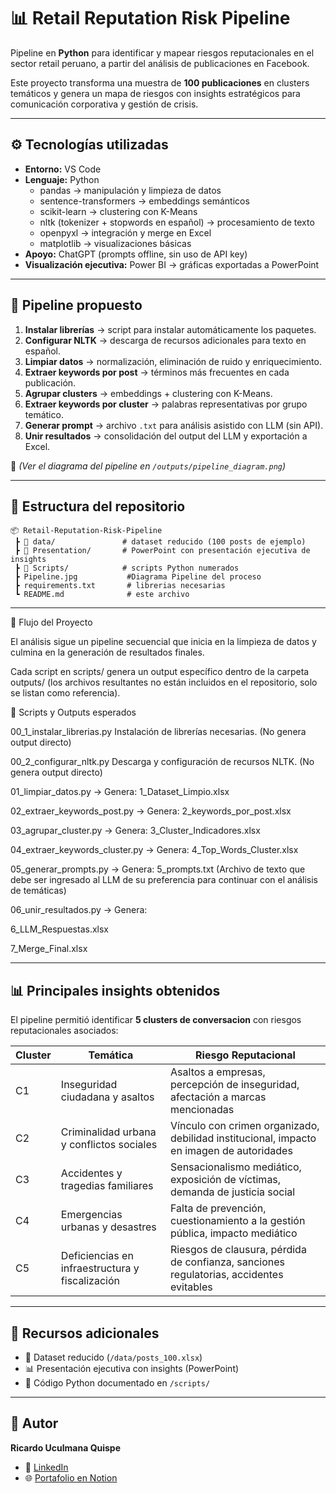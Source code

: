 # 📊 Retail Reputation Risk Pipeline  

Pipeline en **Python** para identificar y mapear riesgos reputacionales en el sector retail peruano, a partir del análisis de publicaciones en Facebook.  

Este proyecto transforma una muestra de **100 publicaciones** en clusters temáticos y genera un mapa de riesgos con insights estratégicos para comunicación corporativa y gestión de crisis.  

---

## ⚙️ Tecnologías utilizadas
- **Entorno:** VS Code  
- **Lenguaje:** Python  
  - pandas → manipulación y limpieza de datos  
  - sentence-transformers → embeddings semánticos  
  - scikit-learn → clustering con K-Means  
  - nltk (tokenizer + stopwords en español) → procesamiento de texto  
  - openpyxl → integración y merge en Excel  
  - matplotlib → visualizaciones básicas  
- **Apoyo:** ChatGPT (prompts offline, sin uso de API key)  
- **Visualización ejecutiva:** Power BI → gráficas exportadas a PowerPoint  

---

## 🔄 Pipeline propuesto
1. **Instalar librerías** → script para instalar automáticamente los paquetes.  
2. **Configurar NLTK** → descarga de recursos adicionales para texto en español.  
3. **Limpiar datos** → normalización, eliminación de ruido y enriquecimiento.  
4. **Extraer keywords por post** → términos más frecuentes en cada publicación.  
5. **Agrupar clusters** → embeddings + clustering con K-Means.  
6. **Extraer keywords por cluster** → palabras representativas por grupo temático.  
7. **Generar prompt** → archivo `.txt` para análisis asistido con LLM (sin API).  
8. **Unir resultados** → consolidación del output del LLM y exportación a Excel.  

📌 *(Ver el diagrama del pipeline en `/outputs/pipeline_diagram.png`)*  

---

## 📂 Estructura del repositorio
```
📦 Retail-Reputation-Risk-Pipeline
 ┣ 📂 data/               # dataset reducido (100 posts de ejemplo)
 ┣ 📂 Presentation/       # PowerPoint con presentación ejecutiva de insights
 ┣ 📂 Scripts/            # scripts Python numerados
 ┣ Pipeline.jpg           #Diagrama Pipeline del proceso
 ┣ requirements.txt       # librerias necesarias
 ┗ README.md              # este archivo
```

---

🔄 Flujo del Proyecto

El análisis sigue un pipeline secuencial que inicia en la limpieza de datos y culmina en la generación de resultados finales.

Cada script en scripts/ genera un output específico dentro de la carpeta outputs/ (los archivos resultantes no están incluidos en el repositorio, solo se listan como referencia).

📂 Scripts y Outputs esperados

00_1_instalar_librerias.py
Instalación de librerías necesarias. (No genera output directo)

00_2_configurar_nltk.py
Descarga y configuración de recursos NLTK. (No genera output directo)

01_limpiar_datos.py
→ Genera: 1_Dataset_Limpio.xlsx

02_extraer_keywords_post.py
→ Genera: 2_keywords_por_post.xlsx

03_agrupar_cluster.py
→ Genera: 3_Cluster_Indicadores.xlsx

04_extraer_keywords_cluster.py
→ Genera: 4_Top_Words_Cluster.xlsx

05_generar_prompts.py
→ Genera: 5_prompts.txt
(Archivo de texto que debe ser ingresado al LLM de su preferencia para continuar con el análisis de temáticas)

06_unir_resultados.py
→ Genera:

6_LLM_Respuestas.xlsx

7_Merge_Final.xlsx

---

## 📊 Principales insights obtenidos
El pipeline permitió identificar **5 clusters de conversacion** con riesgos reputacionales asociados:  

| Cluster | Temática                                | Riesgo Reputacional |
|---------|-----------------------------------------|----------------------|
| C1      | Inseguridad ciudadana y asaltos        | Asaltos a empresas, percepción de inseguridad, afectación a marcas mencionadas |
| C2      | Criminalidad urbana y conflictos sociales | Vínculo con crimen organizado, debilidad institucional, impacto en imagen de autoridades |
| C3      | Accidentes y tragedias familiares      | Sensacionalismo mediático, exposición de víctimas, demanda de justicia social |
| C4      | Emergencias urbanas y desastres        | Falta de prevención, cuestionamiento a la gestión pública, impacto mediático |
| C5      | Deficiencias en infraestructura y fiscalización | Riesgos de clausura, pérdida de confianza, sanciones regulatorias, accidentes evitables |  

---

## 📎 Recursos adicionales
- 📂 Dataset reducido (`/data/posts_100.xlsx`)  
- 📊 Presentación ejecutiva con insights (PowerPoint)  
- 📑 Código Python documentado en `/scripts/`  

---

## 👤 Autor
**Ricardo Uculmana Quispe**  
- 💼 [LinkedIn](https://www.linkedin.com/in/ricardouculmanaquispe/)  
- 🌐 [Portafolio en Notion](https://www.notion.so/Portfolio-de-proyectos-222662e8c9dc80ae9b68d1d797ae0afc?p=259662e8c9dc801faa75f2cf6c0f8944&pm=c)  


